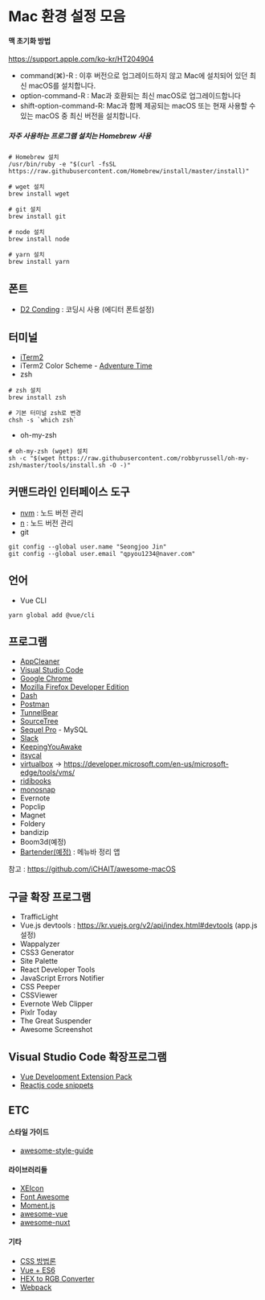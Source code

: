 # Mac 환경 설정 모음

#### 맥 초기화 방법

https://support.apple.com/ko-kr/HT204904

- command(⌘)-R : 이후 버전으로 업그레이드하지 않고 Mac에 설치되어 있던 최신 macOS를 설치합니다.
- option-command-R : Mac과 호환되는 최신 macOS로 업그레이드합니다
- shift-option-command-R: Mac과 함께 제공되는 macOS 또는 현재 사용할 수 있는 macOS 중 최신 버전을 설치합니다.

##### 자주 사용하는 프로그램 설치는 Homebrew 사용

```
# Homebrew 설치
/usr/bin/ruby -e "$(curl -fsSL https://raw.githubusercontent.com/Homebrew/install/master/install)"

# wget 설치
brew install wget

# git 설치
brew install git

# node 설치
brew install node

# yarn 설치
brew install yarn
```

## 폰트

- [D2 Conding](https://github.com/naver/d2codingfont) : 코딩시 사용 (에디터 폰트설정) 

## 터미널

- [iTerm2](https://www.iterm2.com/)
- iTerm2 Color Scheme - [Adventure Time](https://github.com/mbadolato/iTerm2-Color-Schemes/blob/master/schemes/AdventureTime.itermcolors)
- zsh

```
# zsh 설치
brew install zsh

# 기본 터미널 zsh로 변경
chsh -s `which zsh`
```

- oh-my-zsh

```
# oh-my-zsh (wget) 설치
sh -c "$(wget https://raw.githubusercontent.com/robbyrussell/oh-my-zsh/master/tools/install.sh -O -)"
```

## 커맨드라인 인터페이스 도구

- [nvm](https://github.com/creationix/nvm) : 노드 버전 관리
- [n](https://github.com/tj/n) : 노드 버전 관리
- git

```
git config --global user.name "Seongjoo Jin"
git config --global user.email "qpyou1234@naver.com"
```

## 언어

- Vue CLI

```
yarn global add @vue/cli
```

## 프로그램

- [AppCleaner](http://freemacsoft.net/appcleaner/)
- [Visual Studio Code](https://code.visualstudio.com/)
- [Google Chrome](https://www.google.co.kr/chrome/index.html)
- [Mozilla Firefox Developer Edition](https://www.mozilla.org/ko/firefox/developer/)
- [Dash](https://kapeli.com/dash)
- [Postman](https://www.getpostman.com/)
- [TunnelBear](https://www.tunnelbear.com/)
- [SourceTree](https://www.sourcetreeapp.com/)
- [Sequel Pro](https://www.sequelpro.com/) - MySQL
- [Slack](https://slack.com/)
- [KeepingYouAwake](https://github.com/newmarcel/KeepingYouAwake)
- [itsycal](https://www.mowglii.com/itsycal/)
- [virtualbox](https://www.virtualbox.org/) -> https://developer.microsoft.com/en-us/microsoft-edge/tools/vms/
- [ridibooks](https://ridibooks.com/support/app/download)
- [monosnap](https://www.monosnap.com/welcome)
- Evernote
- Popclip
- Magnet
- Foldery
- bandizip
- Boom3d(예정)
- [Bartender(예정)](https://www.macbartender.com/) : 메뉴바 정리 앱

참고 : https://github.com/iCHAIT/awesome-macOS

## 구글 확장 프로그램

- TrafficLight
- Vue.js devtools : https://kr.vuejs.org/v2/api/index.html#devtools (app.js 설정)
- Wappalyzer
- CSS3 Generator
- Site Palette
- React Developer Tools
- JavaScript Errors Notifier
- CSS Peeper
- CSSViewer
- Evernote Web Clipper
- Pixlr Today
- The Great Suspender
- Awesome Screenshot

## Visual Studio Code 확장프로그램

- [Vue Development Extension Pack](https://marketplace.visualstudio.com/items?itemName=changjoo-park.vscode-vue-devpack)
- [Reactjs code snippets](https://marketplace.visualstudio.com/items?itemName=xabikos.ReactSnippets)

## ETC

#### 스타일 가이드

- [awesome-style-guide](https://github.com/kciter/awesome-style-guide)

#### 라이브러리들

- [XEIcon](https://xpressengine.github.io/XEIcon/)
- [Font Awesome](https://fontawesome.com/)
- [Moment.js](https://momentjs.com/)
- [awesome-vue](https://github.com/vuejs/awesome-vue)
- [awesome-nuxt](https://github.com/nuxt-community/awesome-nuxt)

#### 기타

- [CSS 방법론](https://gomdoreepooh.github.io/notes/smacss-bem-oocss)
- [Vue + ES6](https://joshua1988.github.io/es6-online-book/)
- [HEX to RGB Converter](https://www.webpagefx.com/web-design/hex-to-rgb/)
- [Webpack](https://d2.naver.com/helloworld/0239818)
